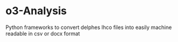 # o3-Analysis
Python frameworks to convert delphes lhco files into easily machine readable in csv or docx format
